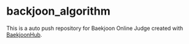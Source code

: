 # backjoon_algorithm
This is a auto push repository for Baekjoon Online Judge created with [BaekjoonHub](https://github.com/BaekjoonHub/BaekjoonHub).
